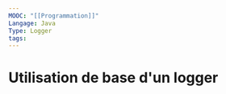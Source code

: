 ```yaml
---
MOOC: "[[Programmation]]"
Langage: Java
Type: Logger
tags:
---
```

# Utilisation de base d'un logger

